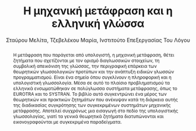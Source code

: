 ---
abstract: Η μετάφραση που παράγεται από υπολογιστή, η μηχανική μετάφραση, θέτει ζητήματα
  που σχετίζονται με τον ορισμό διαγλωσσικών στοιχείων, τη συμβολική απεικόνιση της
  γλώσσας, την περιγραφική επάρκεια των θεωρητικών γλωσσολογικών προτύπων και την
  ανάπτυξη ειδικών γλωσσών προγραμματισμού. Είναι ένα σημείο όπου συγκλίνουν η πληροφορική
  και η υπολογιστική γλωσσολογία. Μέσα σε αυτό το πλαίσιο προβληματισμού τα ελληνικά
  ενσωματώθηκαν σε πολύγλωσσα συστήματα μετάφρασης, όπως το EUROTRA και το SYSTRAN.
  Το βιβλίο αυτό συγκεντρώνει ένα μέρος των θεωρητικών και πρακτικών ζητημάτων που
  ανέκυψαν κατά τη διάρκεια αυτής της διαδικασίας συγκρότησης των συγκεκριμένων συστημάτων
  μηχανικής μετάφρασης. Αποτελεί συγχρόνως μια εισαγωγή στο πεδίο της υπολογιστικής
  γλωσσολογίας, γιατί τα γενικά θεωρητικά ζητήματα διατυπώνονται και εικονογραφούνται
  με συγκεκριμένα παραδείγματα.
author: Σταύρου Μελίτα, Τζεβελέκου Μαρία, Ινστιτούτο Επεξεργασίας Του Λόγου
cover: https://static.eudoxus.gr/books/preview/29/cover-16929.jpg
edition: 1η έκδοση
eudoxusid: '16929'
isbn: 960-03-2718-1
layout: bibtex
num_pages: '360'
publisher: Καστανιώτη
ref: isbn_960_03_2718_1
title: Η μηχανική μετάφραση και η ελληνική γλώσσα
year: '2001'
---